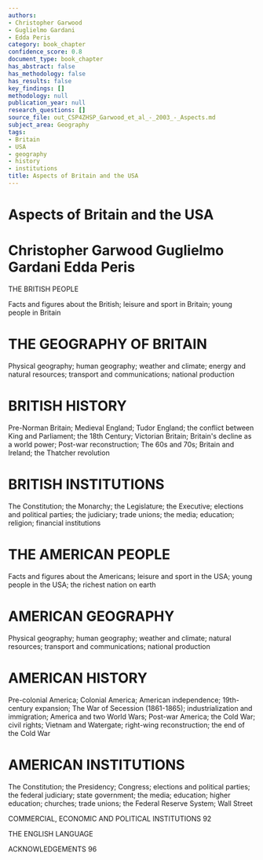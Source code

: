 ```yaml
---
authors:
- Christopher Garwood
- Guglielmo Gardani
- Edda Peris
category: book_chapter
confidence_score: 0.8
document_type: book_chapter
has_abstract: false
has_methodology: false
has_results: false
key_findings: []
methodology: null
publication_year: null
research_questions: []
source_file: out_CSP4ZHSP_Garwood_et_al_-_2003_-_Aspects.md
subject_area: Geography
tags:
- Britain
- USA
- geography
- history
- institutions
title: Aspects of Britain and the USA
---
```


# Aspects of Britain and the USA

# Christopher Garwood Guglielmo Gardani Edda Peris

THE BRITISH PEOPLE

Facts and figures about the British; leisure and sport in Britain; young people in Britain

# THE GEOGRAPHY OF BRITAIN

Physical geography; human geography; weather and climate; energy and natural resources; transport and communications; national production

# BRITISH HISTORY

Pre-Norman Britain; Medieval England; Tudor England; the conflict between King and Parliament; the 18th Century; Victorian Britain; Britain's decline as a world power; Post-war reconstruction; The 60s and 70s; Britain and Ireland; the Thatcher revolution

# BRITISH INSTITUTIONS

The Constitution; the Monarchy; the Legislature; the Executive; elections and political parties; the judiciary; trade unions; the media; education; religion; financial institutions

# THE AMERICAN PEOPLE

Facts and figures about the Americans; leisure and sport in the USA; young people in the USA; the richest nation on earth

# AMERICAN GEOGRAPHY

Physical geography; human geography; weather and climate; natural resources; transport and communications; national production

# AMERICAN HISTORY

Pre-colonial America; Colonial America; American independence; 19th-century expansion; The War of Secession (1861-1865); industrialization and immigration; America and two World Wars; Post-war America; the Cold War; civil rights; Vietnam and Watergate; right-wing reconstruction; the end of the Cold War

# AMERICAN INSTITUTIONS

The Constitution; the Presidency; Congress; elections and political parties; the federal judiciary; state government; the media; education; higher education; churches; trade unions; the Federal Reserve System; Wall Street

COMMERCIAL, ECONOMIC AND POLITICAL INSTITUTIONS 92

THE ENGLISH LANGUAGE

ACKNOWLEDGEMENTS 96